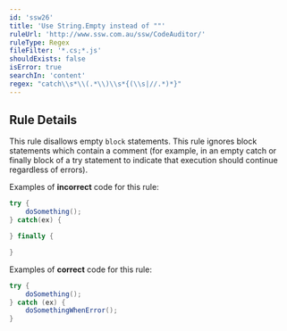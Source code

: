 ```yaml
---
id: 'ssw26'
title: 'Use String.Empty instead of ""'
ruleUrl: 'http://www.ssw.com.au/ssw/CodeAuditor/'
ruleType: Regex
fileFilter: '*.cs;*.js'
shouldExists: false
isError: true
searchIn: 'content'
regex: "catch\\s*\\(.*\\)\\s*{(\\s|//.*)*}"
---
```


## Rule Details

This rule disallows empty `block` statements. This rule ignores block statements which contain a comment (for example, in an empty catch or finally block of a try statement to indicate that execution should continue regardless of errors).

Examples of **incorrect** code for this rule:

```csharp
try {
    doSomething();
} catch(ex) {

} finally {

}
```

Examples of **correct** code for this rule:

```csharp
try {
    doSomething();
} catch (ex) {
    doSomethingWhenError();
}
```
